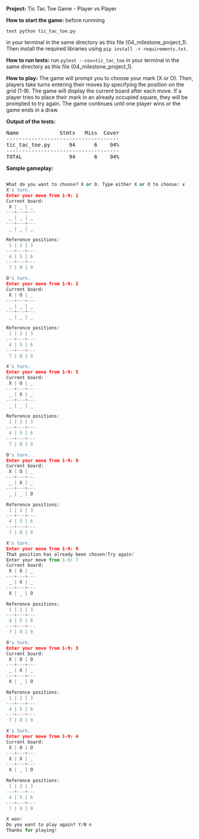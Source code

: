 **Project:** Tic Tac Toe Game - Player vs Player

**How to start the game:** before runnning <pre>```text python tic_tac_toe.py```</pre> in your terminal in the same directory as this file
(04_milestone_project_1).
Then install the required libraries using ```pip install -r requirements.txt```.

**How to run tests:** run ```pytest --cov=tic_tac_toe``` in your terminal in the same directory as this file (04_milestone_project_1).

**How to play:** The game will prompt you to choose your mark (X or O). Then, players take turns entering their moves by specifying the position on the grid (1-9). The game will display the current board after each move. If a player tries to place their mark in an already occupied square, they will be prompted to try again. The game continues until one player wins or the game ends in a draw.

**Output of the tests:**
<pre makrdown>
Name             Stmts   Miss  Cover
------------------------------------
tic_tac_toe.py      94      6    94%
------------------------------------
TOTAL               94      6    94%
</pre>

**Sample gameplay:**
```python

What do you want to choose? X or O. Type either X or O to choose: x
X's turn.
Enter your move from 1-9: 1
Current board:
 X | _ | _
---+---+---
 _ | _ | _
---+---+---
 _ | _ | _

Reference positions:
 1 | 2 | 3
---+---+---
 4 | 5 | 6
---+---+---
 7 | 8 | 9

O's turn.
Enter your move from 1-9: 2
Current board:
 X | O | _
---+---+---
 _ | _ | _
---+---+---
 _ | _ | _

Reference positions:
 1 | 2 | 3
---+---+---
 4 | 5 | 6
---+---+---
 7 | 8 | 9

X's turn.
Enter your move from 1-9: 5
Current board:
 X | O | _
---+---+---
 _ | X | _
---+---+---
 _ | _ | _

Reference positions:
 1 | 2 | 3
---+---+---
 4 | 5 | 6
---+---+---
 7 | 8 | 9

O's turn.
Enter your move from 1-9: 9
Current board:
 X | O | _
---+---+---
 _ | X | _
---+---+---
 _ | _ | O

Reference positions:
 1 | 2 | 3
---+---+---
 4 | 5 | 6
---+---+---
 7 | 8 | 9

X's turn.
Enter your move from 1-9: 9
That position has already been chosen!Try again! 
Enter your move from 1-9: 7
Current board:
 X | O | _
---+---+---
 _ | X | _
---+---+---
 X | _ | O

Reference positions:
 1 | 2 | 3
---+---+---
 4 | 5 | 6
---+---+---
 7 | 8 | 9

O's turn.
Enter your move from 1-9: 3
Current board:
 X | O | O
---+---+---
 _ | X | _
---+---+---
 X | _ | O

Reference positions:
 1 | 2 | 3
---+---+---
 4 | 5 | 6
---+---+---
 7 | 8 | 9

X's turn.
Enter your move from 1-9: 4
Current board:
 X | O | O
---+---+---
 X | X | _
---+---+---
 X | _ | O

Reference positions:
 1 | 2 | 3
---+---+---
 4 | 5 | 6
---+---+---
 7 | 8 | 9

X won!
Do you want to play again? Y/N n
Thanks for playing!
```